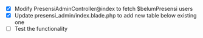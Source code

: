 - [x] Modify PresensiAdminController@index to fetch $belumPresensi users
- [x] Update presensi_admin/index.blade.php to add new table below existing one
- [ ] Test the functionality
